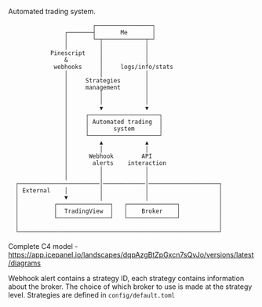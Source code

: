 Automated trading system.
        
        
        
                            ┌────────────────┐
                    ┌───────┤       Me       │
                    │       └─┬────────────┬─┘
                    │         │            │
                Pinescript    │            │
                    &         │            │
                 webhooks     │     logs/info/stats
                    │         │            │
                    │     Strategies       │
                    │     management       │
                    │         │            │
                    │         │            │
                    │         ▼            ▼
                    │     ┌────────────────────┐
                    │     │ Automated trading  │
                    │     │       system       │
                    │     └────────────────────┘
                    │         ▲            ▲
                    │         │            │
                    │      Webhook        API
                    │       alerts    interaction
                    │         │            │
                    │         │            │
      ┌───────────────────────│────────────│────────────────────┐
      │ External    │         │            │                    │
      │             ▼         │            │                    │
      │          ┌───────────────┐   ┌──────────────┐           │
      │          │  TradingView  │   │    Broker    │           │
      │          └───────────────┘   └──────────────┘           │
      │                                                         │
      └─────────────────────────────────────────────────────────┘
Complete C4 model - https://app.icepanel.io/landscapes/dqpAzgBtZpGxcn7sQvJo/versions/latest/diagrams
        
Webhook alert contains a strategy ID, each strategy contains information about the broker.
The choice of which broker to use is made at the strategy level.
Strategies are defined in `config/default.toml`

